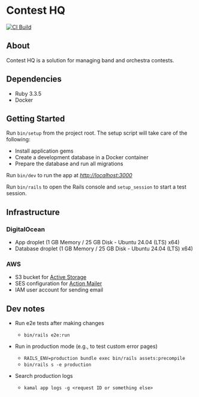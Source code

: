 # Contest HQ

[![CI Build](https://github.com/ppalms/contest-hq/actions/workflows/ci.yml/badge.svg?branch=main)](https://github.com/ppalms/contest-hq/actions/workflows/ci.yml)

## About

Contest HQ is a solution for managing band and orchestra contests.

## Dependencies

- Ruby 3.3.5
- Docker

## Getting Started

Run `bin/setup` from the project root. The setup script will take care of the following:

- Install application gems
- Create a development database in a Docker container
- Prepare the database and run all migrations

Run `bin/dev` to run the app at *<http://localhost:3000>*

Run `bin/rails` to open the Rails console and `setup_session` to start a test session.

## Infrastructure

### DigitalOcean

- App droplet (1 GB Memory / 25 GB Disk - Ubuntu 24.04 (LTS) x64)
- Database droplet (1 GB Memory / 25 GB Disk - Ubuntu 24.04 (LTS) x64)

### AWS

- S3 bucket for [Active Storage](https://guides.rubyonrails.org/active_storage_overview.html)
- SES configuration for [Action Mailer](https://guides.rubyonrails.org/action_mailer_basics.html)
- IAM user account for sending email

## Dev notes

- Run e2e tests after making changes

  - `bin/rails e2e:run`

- Run in production mode (e.g., to test custom error pages)

  - `RAILS_ENV=production bundle exec bin/rails assets:precompile`
  - `bin/rails s -e production`

- Search production logs
  - `kamal app logs -g <request ID or something else>`
